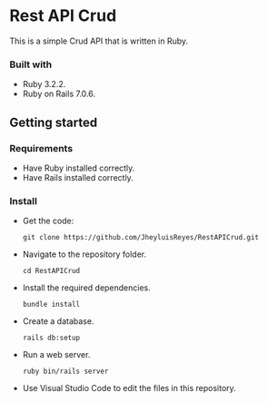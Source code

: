# Rest API Crud
This is a simple Crud API that is written in Ruby.

### Built with
- Ruby 3.2.2.
- Ruby on Rails 7.0.6.

## Getting started

### Requirements
- Have Ruby installed correctly.
- Have Rails installed correctly.

### Install
- Get the code:

    ```
    git clone https://github.com/JheyluisReyes/RestAPICrud.git
    ```

- Navigate to the repository folder.

    ```
    cd RestAPICrud
    ```

- Install the required dependencies.

    ```
    bundle install
    ```

- Create a database.

    ```
    rails db:setup
    ```

- Run a web server.

    ```
    ruby bin/rails server
    ```

- Use Visual Studio Code to edit the files in this repository.
